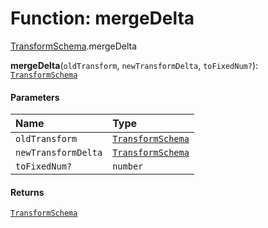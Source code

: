 # Function: mergeDelta

[TransformSchema](/auto-docs/core/modules/TransformSchema.md).mergeDelta

**mergeDelta**(`oldTransform`, `newTransformDelta`, `toFixedNum?`): [`TransformSchema`](/auto-docs/core/interfaces/TransformSchema-1.md)

#### Parameters

| Name | Type |
| :------ | :------ |
| `oldTransform` | [`TransformSchema`](/auto-docs/core/interfaces/TransformSchema-1.md) |
| `newTransformDelta` | [`TransformSchema`](/auto-docs/core/interfaces/TransformSchema-1.md) |
| `toFixedNum?` | `number` |

#### Returns

[`TransformSchema`](/auto-docs/core/interfaces/TransformSchema-1.md)
